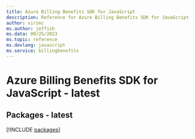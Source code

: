 ```yaml
---
title: Azure Billing Benefits SDK for JavaScript
description: Reference for Azure Billing Benefits SDK for JavaScript
author: xirzec
ms.author: jeffish
ms.data: 09/25/2023
ms.topic: reference
ms.devlang: javascript
ms.service: billingbenefits
---
```

# Azure Billing Benefits SDK for JavaScript - latest
## Packages - latest
[!INCLUDE [packages](billing-benefits-index.md)]